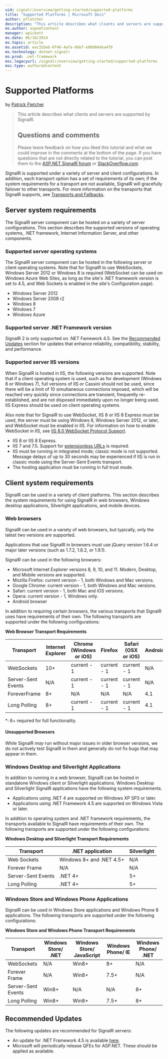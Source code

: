 ```yaml
---
uid: signalr/overview/getting-started/supported-platforms
title: "Supported Platforms | Microsoft Docs"
author: pfletcher
description: "This article describes what clients and servers are supported by SignalR."
ms.author: aspnetcontent
manager: wpickett
ms.date: 06/10/2014
ms.topic: article
ms.assetid: eac31beb-0f46-4afa-9def-e80904dea4f0
ms.technology: dotnet-signalr
ms.prod: .net-framework
msc.legacyurl: /signalr/overview/getting-started/supported-platforms
msc.type: authoredcontent
---
```

Supported Platforms
====================
by [Patrick Fletcher](https://github.com/pfletcher)

> This article describes what clients and servers are supported by SignalR. 
> 
> ## Questions and comments
> 
> Please leave feedback on how you liked this tutorial and what we could improve in the comments at the bottom of the page. If you have questions that are not directly related to the tutorial, you can post them to the [ASP.NET SignalR forum](https://forums.asp.net/1254.aspx/1?ASP+NET+SignalR) or [StackOverflow.com](http://stackoverflow.com/).


SignalR is supported under a variety of server and client configurations. In addition, each transport option has a set of requirements of its own; if the system requirements for a transport are not available, SignalR will gracefully failover to other transports. For more information on the transports that SignalR supports, see [Transports and Fallbacks](introduction-to-signalr.md#transports).

## Server system requirements

The SignalR server component can be hosted on a variety of server configurations. This section describes the supported versions of operating systems, .NET framework, Internet Information Server, and other components.

### Supported server operating systems

The SignalR server component can be hosted in the following server or client operating systems. Note that for SignalR to use WebSockets, Windows Server 2012 or Windows 8 is required (WebSocket can be used on Windows Azure Web Sites, as long as the site's .NET framework version is set to 4.5, and Web Sockets is enabled in the site's Configuration page).

- Windows Server 2012
- Windows Server 2008 r2
- Windows 8
- Windows 7
- Windows Azure

### Supported server .NET Framework version

SignalR 2 is only supported on .NET Famework 4.5. See the [Recommended Updates](#updates) section for updates that enhance reliability, compatibility, stability, and performance.

### Supported server IIS versions

When SignalR is hosted in IIS, the following versions are supported. Note that if a client operating system is used, such as for development (Windows 8 or Windows 7), full versions of IIS or Cassini should not be used, since there will be a limit of 10 simultaneous connections imposed, which will be reached very quickly since connections are transient, frequently re-established, and are not disposed immediately upon no longer being used. IIS Express should be used on client operating systems.

Also note that for SignalR to use WebSocket, IIS 8 or IIS 8 Express must be used, the server must be using Windows 8, Windows Server 2012, or later, and WebSocket must be enabled in IIS. For information on how to enable WebSocket in IIS, see [IIS 8.0 WebSocket Protocol Support](https://www.iis.net/learn/get-started/whats-new-in-iis-8/iis-80-websocket-protocol-support).

- IIS 8 or IIS 8 Express.
- IIS 7 and 7.5. Support for [extensionless URLs](https://support.microsoft.com/kb/980368) is required.
- IIS must be running in integrated mode; classic mode is not supported. Message delays of up to 30 seconds may be experienced if IIS is run in classic mode using the Server-Sent Events transport.
- The hosting application must be running in full trust mode.

## Client system requirements

SignalR can be used in a variety of client platforms. This section describes the system requirements for using SignalR in web browsers, Windows desktop applications, Silverlight applications, and mobile devices.

### Web browsers

SignalR can be used in a variety of web browsers, but typically, only the latest two versions are supported.

Applications that use SignalR in browsers must use jQuery version 1.6.4 or major later versions (such as 1.7.2, 1.8.2, or 1.9.1).

SignalR can be used in the following browsers:

- Microsoft Internet Explorer versions 8, 9, 10, and 11. Modern, Desktop, and Mobile versions are supported.
- Mozilla Firefox: current version - 1, both Windows and Mac versions.
- Google Chrome: current version - 1, both Windows and Mac versions.
- Safari: current version - 1, both Mac and iOS versions.
- Opera: current version - 1, Windows only.
- Android browser

In addition to requiring certain browsers, the various transports that SignalR uses have requirements of their own. The following transports are supported under the following configurations:

<a id="browser"></a>

**Web Browser Transport Requirements**

| Transport | Internet Explorer | Chrome (Windows or iOS) | Firefox | Safari (OSX or iOS) | Android |
| --- | --- | --- | --- | --- | --- |
| WebSockets | 10+ | current - 1 | current - 1 | current - 1 | N/A |
| Server-Sent Events | N/A | current - 1 | current - 1 | current - 1 | N/A |
| ForeverFrame | 8+ | N/A | N/A | N/A | 4.1 |
| Long Polling | 8+ | current - 1 | current - 1 | current - 1 | 4.1 |

\*: 6+ required for full functionality.

#### Unsupported Browsers

While SignalR *may* run without major issues in older browser versions, we do not actively test SignalR in them and generally do not fix bugs that may appear in them.

### Windows Desktop and Silverlight Applications

In addition to running in a web browser, SignalR can be hosted in standalone Windows client or Silverlight applications. Windows Desktop and Silverlight SignalR applications have the following system requirements.

- Applications using .NET 4 are supported on Windows XP SP3 or later.
- Applications using .NET Framework 4.5 are supported on Windows Vista or later.

In addition to operating system and .NET framework requirements, the transports available to SignalR have requirements of their own. The following transports are supported under the following configurations:

**Windows Desktop and Silverlight Transport Requirements**

| Transport | .NET application | Silverlight |
| --- | --- | --- |
| Web Sockets | Windows 8+ and .NET 4.5+ | N/A |
| Forever Frame | N/A | N/A |
| Server-Sent Events | .NET 4+ | 5+ |
| Long Polling | .NET 4+ | 5+ |

<a id="android"></a>

### Windows Store and Windows Phone Applications

SignalR can be used in Windows Store applications and Windows Phone 8 applications. The following transports are supported under the following configurations:

**Windows Store and Windows Phone Transport Requirements**

| Transport | Windows Store/ .NET | Windows Store/ JavaScript | Windows Phone/ IE | Windows Phone/ .NET |
| --- | --- | --- | --- | --- |
| WebSockets | N/A | Win8+ | 8+ | N/A |
| Forever Frame | N/A | Win8+ | 7.5+ | N/A |
| Server-Sent Events | Win8+ | N/A | N/A | 8+ |
| Long Polling | Win8+ | Win8+ | 7.5+ | 8+ |

<a id="updates"></a>

## Recommended Updates

The following updates are recommended for SignalR servers:

- An update for .NET Framework 4.5 is available [here](https://support.microsoft.com/kb/2750149).
- Microsoft will periodically release QFEs for ASP.NET. These should be applied as available.